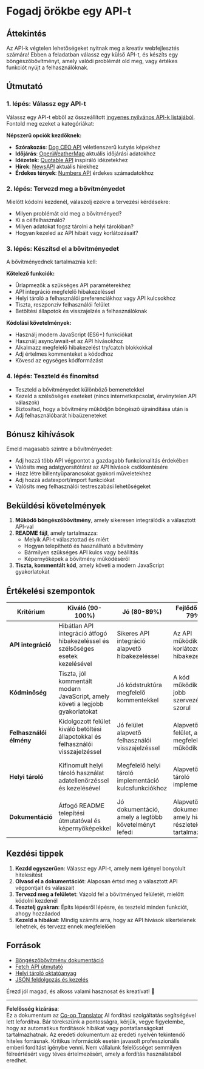 <!--
CO_OP_TRANSLATOR_METADATA:
{
  "original_hash": "25b8d28b8531352d4eb67291fd7824c4",
  "translation_date": "2025-10-24T20:38:13+00:00",
  "source_file": "5-browser-extension/2-forms-browsers-local-storage/assignment.md",
  "language_code": "hu"
}
-->
# Fogadj örökbe egy API-t

## Áttekintés

Az API-k végtelen lehetőségeket nyitnak meg a kreatív webfejlesztés számára! Ebben a feladatban válassz egy külső API-t, és készíts egy böngészőbővítményt, amely valódi problémát old meg, vagy értékes funkciót nyújt a felhasználóknak.

## Útmutató

### 1. lépés: Válassz egy API-t
Válassz egy API-t ebből az összeállított [ingyenes nyilvános API-k listájából](https://github.com/public-apis/public-apis). Fontold meg ezeket a kategóriákat:

**Népszerű opciók kezdőknek:**
- **Szórakozás**: [Dog CEO API](https://dog.ceo/dog-api/) véletlenszerű kutyás képekhez
- **Időjárás**: [OpenWeatherMap](https://openweathermap.org/api) aktuális időjárási adatokhoz
- **Idézetek**: [Quotable API](https://quotable.io/) inspiráló idézetekhez
- **Hírek**: [NewsAPI](https://newsapi.org/) aktuális hírekhez
- **Érdekes tények**: [Numbers API](http://numbersapi.com/) érdekes számadatokhoz

### 2. lépés: Tervezd meg a bővítményedet
Mielőtt kódolni kezdenél, válaszolj ezekre a tervezési kérdésekre:
- Milyen problémát old meg a bővítményed?
- Ki a célfelhasználó?
- Milyen adatokat fogsz tárolni a helyi tárolóban?
- Hogyan kezeled az API hibáit vagy korlátozásait?

### 3. lépés: Készítsd el a bővítményedet
A bővítményednek tartalmaznia kell:

**Kötelező funkciók:**
- Űrlapmezők a szükséges API paraméterekhez
- API integráció megfelelő hibakezeléssel
- Helyi tároló a felhasználói preferenciákhoz vagy API kulcsokhoz
- Tiszta, reszponzív felhasználói felület
- Betöltési állapotok és visszajelzés a felhasználóknak

**Kódolási követelmények:**
- Használj modern JavaScript (ES6+) funkciókat
- Használj async/await-et az API hívásokhoz
- Alkalmazz megfelelő hibakezelést try/catch blokkokkal
- Adj értelmes kommenteket a kódodhoz
- Kövesd az egységes kódformázást

### 4. lépés: Teszteld és finomítsd
- Teszteld a bővítményedet különböző bemenetekkel
- Kezeld a szélsőséges eseteket (nincs internetkapcsolat, érvénytelen API válaszok)
- Biztosítsd, hogy a bővítmény működjön böngésző újraindítása után is
- Adj felhasználóbarát hibaüzeneteket

## Bónusz kihívások

Emeld magasabb szintre a bővítményedet:
- Adj hozzá több API végpontot a gazdagabb funkcionalitás érdekében
- Valósíts meg adatgyorsítótárat az API hívások csökkentésére
- Hozz létre billentyűparancsokat gyakori műveletekhez
- Adj hozzá adatexport/import funkciókat
- Valósíts meg felhasználói testreszabási lehetőségeket

## Beküldési követelmények

1. **Működő böngészőbővítmény**, amely sikeresen integrálódik a választott API-val
2. **README fájl**, amely tartalmazza:
   - Melyik API-t választottad és miért
   - Hogyan telepíthető és használható a bővítmény
   - Bármilyen szükséges API kulcs vagy beállítás
   - Képernyőképek a bővítmény működéséről
3. **Tiszta, kommentált kód**, amely követi a modern JavaScript gyakorlatokat

## Értékelési szempontok

| Kritérium | Kiváló (90-100%) | Jó (80-89%) | Fejlődő (70-79%) | Kezdő (60-69%) |
|-----------|------------------|-------------|------------------|----------------|
| **API integráció** | Hibátlan API integráció átfogó hibakezeléssel és szélsőséges esetek kezelésével | Sikeres API integráció alapvető hibakezeléssel | Az API működik, de korlátozott hibakezeléssel | Jelentős problémák az API integrációval |
| **Kódminőség** | Tiszta, jól kommentált modern JavaScript, amely követi a legjobb gyakorlatokat | Jó kódstruktúra megfelelő kommentekkel | A kód működik, de jobb szervezésre szorul | Gyenge kódminőség minimális kommentekkel |
| **Felhasználói élmény** | Kidolgozott felület kiváló betöltési állapotokkal és felhasználói visszajelzéssel | Jó felület alapvető felhasználói visszajelzéssel | Alapvető felület, amely megfelelően működik | Gyenge felhasználói élmény zavaros felülettel |
| **Helyi tároló** | Kifinomult helyi tároló használat adatellenőrzéssel és kezelésével | Megfelelő helyi tároló implementáció kulcsfunkciókhoz | Alapvető helyi tároló implementáció | Minimális vagy helytelen helyi tároló használat |
| **Dokumentáció** | Átfogó README telepítési útmutatóval és képernyőképekkel | Jó dokumentáció, amely a legtöbb követelményt lefedi | Alapvető dokumentáció, amely hiányos részleteket tartalmaz | Gyenge vagy hiányzó dokumentáció |

## Kezdési tippek

1. **Kezdd egyszerűen**: Válassz egy API-t, amely nem igényel bonyolult hitelesítést
2. **Olvasd el a dokumentációt**: Alaposan értsd meg a választott API végpontjait és válaszait
3. **Tervezd meg a felületet**: Vázold fel a bővítményed felületét, mielőtt kódolni kezdenél
4. **Tesztelj gyakran**: Építs lépésről lépésre, és teszteld minden funkciót, ahogy hozzáadod
5. **Kezeld a hibákat**: Mindig számíts arra, hogy az API hívások sikertelenek lehetnek, és tervezz ennek megfelelően

## Források

- [Böngészőbővítmény dokumentáció](https://developer.mozilla.org/docs/Mozilla/Add-ons/WebExtensions)
- [Fetch API útmutató](https://developer.mozilla.org/docs/Web/API/Fetch_API/Using_Fetch)
- [Helyi tároló oktatóanyag](https://developer.mozilla.org/docs/Web/API/Window/localStorage)
- [JSON feldolgozás és kezelés](https://developer.mozilla.org/docs/Web/JavaScript/Reference/Global_Objects/JSON)

Érezd jól magad, és alkoss valami hasznosat és kreatívat! 🚀

---

**Felelősség kizárása**:  
Ez a dokumentum az [Co-op Translator](https://github.com/Azure/co-op-translator) AI fordítási szolgáltatás segítségével lett lefordítva. Bár törekszünk a pontosságra, kérjük, vegye figyelembe, hogy az automatikus fordítások hibákat vagy pontatlanságokat tartalmazhatnak. Az eredeti dokumentum az eredeti nyelvén tekintendő hiteles forrásnak. Kritikus információk esetén javasolt professzionális emberi fordítást igénybe venni. Nem vállalunk felelősséget semmilyen félreértésért vagy téves értelmezésért, amely a fordítás használatából eredhet.